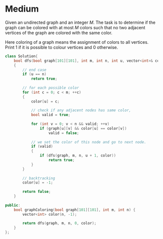 # Medium

Given an undirected graph and an integer $M$. The task is to determine if the graph can be colored with at most $M$ colors such that no two adjacent vertices of the graph are colored with the same color.

Here coloring of a graph means the assignment of colors to all vertices. Print $1$ if it is possible to colour vertices and $0$ otherwise.

```cpp
class Solution{
    bool dfs(bool graph[101][101], int m, int n, int u, vector<int>& color)
    {
        // end case
        if (u == n)
            return true;
            
        // for each possible color
        for (int c = 0; c < m; ++c)
        {
            color[u] = c;
                
            // check if any adjacent nodes has same color,
            bool valid = true;
            
            for (int v = 0; v < n && valid; ++v)
                if (graph[u][v] && color[u] == color[v])
                    valid = false;
            
            // we set the color of this node and go to next node.
            if (valid)
            {
                if (dfs(graph, m, n, u + 1, color))
                    return true;
            }
        }
        
        // backtracking
        color[u] = -1;
        
        return false;
    }
    
public:
    bool graphColoring(bool graph[101][101], int m, int n) {
        vector<int> color(n, -1);
        
        return dfs(graph, m, n, 0, color);
    }
};
```

